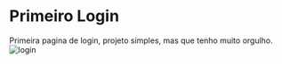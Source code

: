 # Primeiro Login
Primeira pagina de login, projeto simples, mas que tenho muito orgulho.
![login](https://user-images.githubusercontent.com/107657684/191624754-84e52e69-ceab-47c4-9269-1b373387140c.png)
